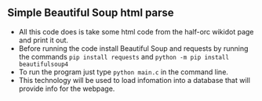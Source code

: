 ## Simple Beautiful Soup html parse
- All this code does is take some html code from the half-orc wikidot page and print it out.
- Before running the code install Beautiful Soup and requests by running the commands `pip install requests` and `python -m pip install beautifulsoup4`
- To run the program just type `python main.c` in the command line. 
- This technology will be used to load infomation into a database that will provide info for the webpage.
